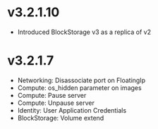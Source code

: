 # v3.2.1.10

- Introduced BlockStorage v3 as a replica of v2

# v3.2.1.7

- Networking: Disassociate port on FloatingIp
- Compute: os_hidden parameter on images
- Compute: Pause server
- Compute: Unpause server
- Identity: User Application Credentials
- BlockStorage: Volume extend
